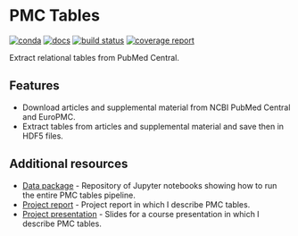 # PMC Tables

[![conda](https://img.shields.io/conda/dn/ostrokach/pmc_tables.svg)](https://anaconda.org/ostrokach/pmc_tables/)
[![docs](https://img.shields.io/badge/docs-v0.1.3-blue.svg)](https://ostrokach.gitlab.io/pmc_tables/)
[![build status](https://gitlab.com/ostrokach/pmc_tables/badges/master/build.svg)](https://gitlab.com/ostrokach/pmc_tables/commits/master/)
[![coverage report](https://gitlab.com/ostrokach/pmc_tables/badges/master/coverage.svg)](https://gitlab.com/ostrokach/pmc_tables/commits/master/)

Extract relational tables from PubMed Central.

## Features

* Download articles and supplemental material from NCBI PubMed Central and EuroPMC.
* Extract tables from articles and supplemental material and save then in HDF5 files.

## Additional resources

* [Data package](https://gitlab.com/datapkg/pmc-tables-pipeline) - Repository of Jupyter notebooks showing how to run the entire PMC tables pipeline.
* [Project report](https://gitlab.com/strokach/courses/CSC2525/blob/master/project/paper.pdf) - Project report in which I describe PMC tables.
* [Project presentation](https://docs.google.com/presentation/d/1oSOegvLNX5IsO4RpASwptsjSnoC9DsfBDnIT908QOZU/edit?usp=sharing) - Slides for a course presentation in which I describe PMC tables.
